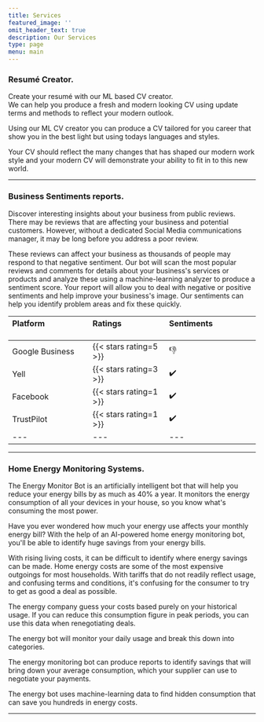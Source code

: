 ```yaml
---
title: Services
featured_image: ''
omit_header_text: true
description: Our Services
type: page
menu: main
---
```

### Resumé Creator.  
Create your resumé with our ML based CV creator.  
We can help you produce a fresh and modern looking CV using update terms and  methods to reflect your modern outlook.

  
Using our ML CV creator you can produce a CV tailored for you career that show you in the best light but using todays languages and styles.   

Your CV should reflect the many changes that has shaped our modern work style and your modern CV will demonstrate your ability to fit in to this new world.



___




### Business Sentiments reports.   

Discover interesting insights about your business from public reviews.
There may be reviews that are affecting your business and potential customers. However, without a dedicated Social Media communications manager, it may be long before you address a poor review. 

These reviews can affect your business as thousands of people may respond to that negative sentiment. Our bot will scan the most popular reviews and comments for details about your business's services or products and analyze these using a machine-learning analyzer to produce a sentiment score.
Your report will allow you to deal with negative or positive sentiments and help improve your business's image.
Our sentiments can help you identify problem areas and fix these quickly.

|Platform &nbsp; &nbsp; &nbsp; &nbsp; &nbsp;  &nbsp; &nbsp; &nbsp; &nbsp; &nbsp;  &nbsp; &nbsp;   |    Ratings  &nbsp; &nbsp; &nbsp; &nbsp; &nbsp;  &nbsp; &nbsp; &nbsp; &nbsp; &nbsp;  &nbsp; &nbsp;  |  Sentiments  &nbsp; &nbsp; &nbsp; &nbsp; &nbsp; &nbsp; &nbsp; &nbsp; &nbsp; &nbsp;  &nbsp; &nbsp;  |
|:----------   |:-----------|:------|
| Google Business | {{< stars rating=5 >}}|👎
| Yell| {{< stars rating=3 >}}  |✔️ |
| Facebook| {{< stars rating=1 >}}|✔️ |
| TrustPilot| {{< stars rating=1 >}}|✔️ |
|---  |---  |---|



---
### Home Energy Monitoring Systems.

The Energy Monitor Bot is an artificially intelligent bot that will help you reduce your energy bills by as much as 40% a year. It monitors the energy consumption of all your devices in your house, so you know what's consuming the most power.

Have you ever wondered how much your energy use affects your monthly energy bill? With the help of an AI-powered home energy monitoring bot, you'll be able to identify huge savings from your energy bills.

With rising living costs, it can be difficult to identify where energy savings can be made. 
Home energy costs are some of the most expensive outgoings for most households.
With tariffs that do not readily reflect usage,  and confusing terms and conditions, it's confusing for the consumer to try to get as good a deal as possible. 

The energy company guess your costs based purely on your historical usage.
If you can reduce this consumption figure in peak periods, you can use this data when renegotiating deals.

The energy bot will monitor your daily usage and break this down into categories. 

The energy monitoring bot can produce reports to identify savings that will bring down your average consumption, which your supplier can use to negotiate your payments.

The energy bot uses machine-learning data to find hidden consumption that can save you hundreds in energy costs.

---